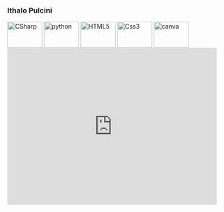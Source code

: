 ### Ithalo Pulcini

<div>
  <img align="center" alt="CSharp" height="60" width="80" src="https://cdn.jsdelivr.net/gh/devicons/devicon/icons/csharp/csharp-original.svg" />
  <img align="center" alt="python" height="60" width="80" src="https://cdn.jsdelivr.net/gh/devicons/devicon/icons/python/python-original-wordmark.svg" />
  <img align="center" alt="HTML5" height="60" width="80" src="https://cdn.jsdelivr.net/gh/devicons/devicon/icons/html5/html5-original-wordmark.svg" />
  <img align="center" alt="Css3" height="60" width="80" src="https://cdn.jsdelivr.net/gh/devicons/devicon/icons/css3/css3-original-wordmark.svg" />
  <img align="center" alt="canva" height="60" width="80" src="https://cdn.jsdelivr.net/gh/devicons/devicon/icons/canva/canva-original.svg" />
</div>
<iframe src="https://gifer.com/embed/DL9H" width=480 height=360.000 frameBorder="0" allowFullScreen></iframe>

